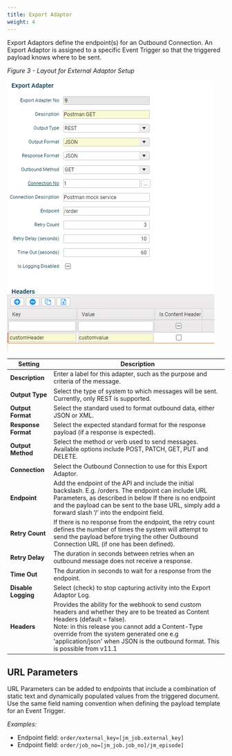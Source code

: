```yaml
---
title: Export Adaptor
weight: 4
---
```

Export Adaptors define the endpoint(s) for an Outbound Connection. An Export Adaptor is assigned to a specific Event Trigger so that the triggered payload knows where to be sent.

*Figure 3 - Layout for External Adaptor Setup*

![](assets/Pasted%20image%2020240806174436.png)

| Setting             | Description                                                                                                                                                                                                                                                                                                             |
| ------------------- | ----------------------------------------------------------------------------------------------------------------------------------------------------------------------------------------------------------------------------------------------------------------------------------------------------------------------- |
| **Description**     | Enter a label for this adapter, such as the purpose and criteria of the message.                                                                                                                                                                                                                                        |
| **Output Type**     | Select the type of system to which messages will be sent. Currently, only REST is supported.                                                                                                                                                                                                                            |
| **Output Format**   | Select the standard used to format outbound data, either JSON or XML.                                                                                                                                                                                                                                                   |
| **Response Format** | Select the expected standard format for the response payload (if a response is expected).                                                                                                                                                                                                                               |
| **Output Method**   | Select the method or verb used to send messages. Available options include POST, PATCH, GET, PUT and DELETE.                                                                                                                                                                                                            |
| **Connection**      | Select the Outbound Connection to use for this Export Adaptor.                                                                                                                                                                                                                                                          |
| **Endpoint**        | Add the endpoint of the API and include the initial backslash. E.g. /orders. The endpoint can include URL Parameters, as described in below If there is no endpoint and the payload can be sent to the base URL, simply add a forward slash ‘/’ into the endpoint field.                                                |
| **Retry Count**     | If there is no response from the endpoint, the retry count defines the number of times the system will attempt to send the payload before trying the other Outbound Connection URL (if one has been defined).                                                                                                           |
| **Retry Delay**     | The duration in seconds between retries when an outbound message does not receive a response.                                                                                                                                                                                                                           |
| **Time Out**        | The duration in seconds to wait for a response from the endpoint.                                                                                                                                                                                                                                                       |
| **Disable Logging** | Select (check) to stop capturing activity into the Export Adaptor Log.                                                                                                                                                                                                                                                  |
| **Headers**         | Provides the ability for the webhook to send custom headers and whether they are to be treated as Content Headers (default = false).<br>Note: in this release you cannot add a Content-Type override from the system generated one e.g 'application/json' when JSON is the outbound format. This is possible from v11.1 |

## URL Parameters
URL Parameters can be added to endpoints that include a combination of static text and dynamically populated values from the triggered document. Use the same field naming convention when defining the payload template for an Event Trigger.  

_Examples:_
-  Endpoint field: `order/external_key=[jm_job.external_key]`
-  Endpoint field: `order/job_no=[jm_job.job_no]/jm_episode]`


